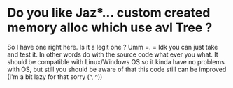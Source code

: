 # Do you like Jaz\*... custom created memory alloc which use avl Tree ?

So I have one right here. Is it a legit one ? Umm =. = Idk you can just take and test it. In other words do with the source code what ever you what. It should be compatible with Linux/Windows OS so it kinda have no problems with OS, but still you should be aware of that this code still can be improved (I'm a bit lazy for that sorry (^, ^))
